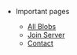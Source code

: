 * Important pages

  * [All Blobs](all-blobs.md)
  * [Join Server](join-server.md)
  * [Contact](contact.md)
